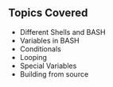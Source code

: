 ## Topics Covered

* Different Shells and BASH
* Variables in BASH
* Conditionals
* Looping
* Special Variables
* Building from source
